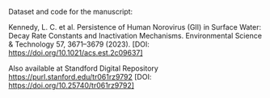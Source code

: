 Dataset and code for the manuscript:


Kennedy, L. C. et al. Persistence of Human Norovirus (GII) in Surface Water: Decay Rate Constants and Inactivation Mechanisms. Environmental Science & Technology 57, 3671–3679 (2023). [DOI: https://doi.org/10.1021/acs.est.2c09637]
  

Also available at Standford Digital Repository https://purl.stanford.edu/tr061rz9792 [DOI: https://doi.org/10.25740/tr061rz9792]

